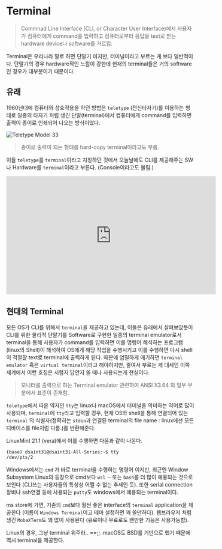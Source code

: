 # Terminal

> Commnad Line Interface (CLI, or Character User Interface)에서 사용자가 컴퓨터에게 command를 입력하고 컴퓨터로부터 응답을 text로 받는 hardware device나 software를 가르킴.

Terminal은 우리나라 말로 하면 단말기 이지만, 터미널이라고 부르는 게 보다 일반적이다. 단말기의 경우 hardware적인 느낌이 강한데 현재의 terminal들은 거의 software인 경우가 대부분이기 때문이다.

## 유래

1960년대에 컴퓨터와 상호작용을 하던 방법은 `teletype` (전신타자기)를 이용하는 형태로 일종의 타자기 처럼 생긴 단말(terminal)에서 컴퓨터에게 command를 입력하면 출력이 종이로 인쇄되어 나오는 방식이었다.

![Teletype Model 33](https://en.wikipedia.org/wiki/Teletype_Model_33#/media/File:Teletype-IMG_7287.jpg)

> 종이로 출력이 되는 형태를 hard-copy terminal이라고도 부름.

이들 `teletype`를 `terminal`이라고 지칭하던 것에서 오늘날에도 CLI를 제공해주는 SW나 Hardware를 `terminal`이라고 부른다. (Console이라고도 불림.)

<iframe width="560" height="315" src="https://www.youtube.com/embed/S81GyMKH7zw?start=268" title="YouTube video player" frameborder="0" allow="accelerometer; autoplay; clipboard-write; encrypted-media; gyroscope; picture-in-picture; web-share" allowfullscreen></iframe>

## 현대의 Terminal

모든 OS가 CLI를 위해서 `terminal`을 제공하고 있는데, 이들은 유래에서 살펴보았듯이 CLI를 위한 물리적 단말기를 Software로 구현한 일종의 terminal emulator로서 terminal을 통해 사용자가 command를 입력하면 이를 명령어 해석하는 프로그램(linux의 Shell)이 해석하여 OS에게 해당 작업을 수행시키고 이를 수행하면 다시 shell이 적절할 text로 terminal에 출력하게 된다. 때문에 엄밀하게 애기하면 `terminal emulator` 혹은 `virtual terminal`이라고 해야하지만, 줄여서 부르는 게 대세인 이쪽 세계에서 이런 호칭은 시험지 답안지 쓸 때나 사용되는게 현실이다. 

> 모니터를 출력으로 하는 Terminal emulator 관련하여 ANSI X3.64 의 일부 부분에서 표준이 존재함.

`teletype`에서 따온 약자인 `tty`는 linux나 macOS에서 터미널을 의미하는 약어로 많이 사용되며, `terminal`에 `tty`라고 입력할 경우, 현재 OS와 shell을 통해 연결되어 있는 `terminal` 의 식별자(정확히는 `stdin`과 연결된 terminal의 file name : linux에선 모든 디바이스를 file처럼 다룸.)를 반환해준다.

LinuxMint 21.1 (vera)에서 이를 수행하면 다음과 같이 나온다.

```Bash
(base) dsaint31@dsaint31-All-Series:~$ tty
/dev/pts/2
```

Windows에서는 `cmd` 가 바로 terminal을 수행하는 명령어 이지만, 최근엔 Window Subsystem Linux의 등장으로 cmd보다 `wsl ~` 또는 `bash`를 더 많이 애용되는 것으로 보인다 (CLI쓰는 사용자들의 특성상 어쩔 수 없는 추세인 듯). 또한 serial connection장비나 ssh연결 등에 사용되는 `putty`도 windows에서 애용되는 terminal이다.

ms store에 가면, 기존의 `cmd`보다 훨씬 좋은 interface의 `terminal` application을 제공한다 (이름이 `Windows Terminal`이고 테마 설정하면 꽤 쓸만하다). 웹브라우저 처럼 생긴 `MobaXTerm`도 꽤 많이 사용된다 (유로이나 무료로도 왠만한 기능은 사용가능함). 

Linux의 경우, 그냥 terminal 위주라.. ==;;. macOS도 BSD를 기반으로 했기 때문에 역시 terminal을 제공한다.



